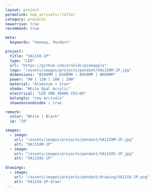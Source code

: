 ```yaml
---
layout: project
permalink: new_arrivals/:title/
category: projects
newarrive: true
recommand: true

meta:
  keywords: "Vaneey, Pendant"

project:
  title: "VA1158-1P"
  type: "LED"
  url: "https://github.com/arnolds/pineapple"
  logo: "/assets/images/projects/pendant/VA1158M-1P.jpg"
  dimensions: "Ø200MM | Ø300MM | Ø450MM | Ø600MM"
  power: "9W | 13W | 16W | 20W"
  material: "Aluminum + Iron"
  shade: "White Opal Acrylic"
  electrical: "LED SMD 3000K CRI>80"
  belongto: "new arrivals"
  showsencondindex : true

remark:
  color: "White | Black"
  ip: "20"

images:
  - image:
    url: "/assets/images/projects/pendant/VA1158M-1P.jpg"
    alt: "VA1158M-1P"
  - image:
    url: "/assets/images/projects/pendant/VA1158S-1P.jpg"
    alt: "VA1158S-1P"
    
drawings:
  - image:
    url: "/assets/images/projects/pendant/drawing/VA1158-1P.png"
    alt: "VA1158-1P-draw"
---
```

